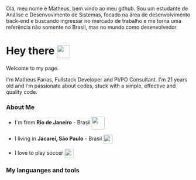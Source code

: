 Olá, meu nome é Matheus, bem vindo ao meu github. 
Sou um estudante de Análise e Desenvovimento de Sistemas, focado na área de desenvolvimento back-end e buscando ingressar
no mercado de trabalho e me torna uma referência não somente no Brasil, mas no mundo como desenvolvedor.

<h1>
  Hey there 
 <img src="https://camo.githubusercontent.com/d3359cb00ab0b5ed8f2e1fe3fceb4fbaf3b614340f8c0db99c17b9f50b351770/68747470733a2f2f656d6f6a69732e736c61636b6d6f6a69732e636f6d2f656d6f6a69732f696d616765732f313533313834393433302f343234362f626c6f622d73756e676c61737365732e6769663f31353331383439343330" width="35" height="35" align="center">
</h1> 
<p>Welcome to my page.</p>
<p>I'm Matheus Farias, Fullstack Developer and PI/PO Consultant. I'm 21 years old and I'm passionate about codes, stuck with a simple, effective and quality code.</p>
<h3>About Me</h3>
<ul>
  <li><p>I´m from <b>Rio de Janeiro</b> - Brasil <img src="https://image.flaticon.com/icons/png/512/743/743526.png" width="35" height="35" align="center"></p></li>
  <li><p>I living in <b>Jacareí, São Paulo</b> - Brasil <img src="https://img-premium.flaticon.com/png/512/774/premium/774164.png?token=exp=1624568373~hmac=276a2dee8ff02e5af3e2ceb99f764aef" width="25" height="25" align="center"></p></li>
  <li><p>I love to play soccer <img src="https://img-premium.flaticon.com/png/512/4202/premium/4202109.png?token=exp=1624569057~hmac=9c3ca86eec99a8f6d6e58db43a15c15d" width="25" height="25" align="center"></p></li>
</ul>
<h3>My languanges and tools</h3>





